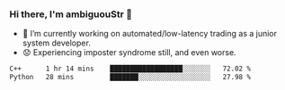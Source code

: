 ### Hi there, I'm ambiguouStr 👋

<!--
**ambiguoustexture/ambiguoustexture** is a ✨ _special_ ✨ repository because its `README.md` (this file) appears on your GitHub profile.

Here are some ideas to get you started:
-->
- 🔭 I’m currently working on automated/low-latency trading as a junior system developer.
- :worried: Experiencing imposter syndrome still, and even worse.

<!--START_SECTION:waka-->

```txt
C++      1 hr 14 mins    ██████████████████░░░░░░░   72.02 %
Python   28 mins         ███████░░░░░░░░░░░░░░░░░░   27.98 %
```

<!--END_SECTION:waka-->
